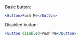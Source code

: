 Basic button:

```jsx
<Button>Push Me</Button>
```

Disabled button:

```jsx
<Button disabled>Push Me</Button>
```
